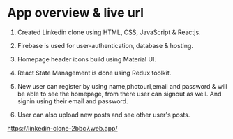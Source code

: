 # App overview & live url

1. Created Linkedin clone using HTML, CSS, JavaScript & Reactjs.

2. Firebase is used for user-authentication, database & hosting.

3. Homepage header icons build using Material UI.

4. React State Management is done using Redux toolkit.

5. New user can register by using name,photourl,email and password & will be able to see the homepage, from there user can signout as well. And signin using their email and password.

6. User can also upload new posts and see other user's posts.

https://linkedin-clone-2bbc7.web.app/
